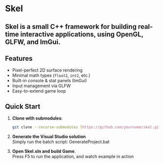 # Skel
Skel is a small C++ framework for building real-time interactive applications, using OpenGL, GLFW, and ImGui.
---

## Features

- Pixel-perfect 2D surface rendering
- Minimal math types (`float2`, `int2`, etc.)
- Built-in console & stat panels (ImGui)
- Input management via GLFW
- Easy-to-extend game loop

## Quick Start

1. **Clone with submodules**:
   ```bash
   git clone --recurse-submodules [https://github.com/yourname/skel.git](https://github.com/neokken/Skel)
   ```
2. **Generate the Visual Studio solution**<br>
   Simply run the batch script: GenerateProject.bat
   
4. **Open Skel.sln and build Game**.<br>
   Press F5 to run the application, and watch example in action
